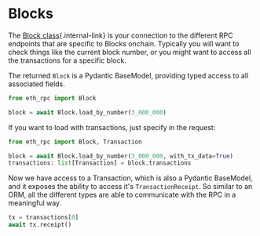 # Blocks

The [Block class](/api/block/){.internal-link} is your connection to the different RPC endpoints that are specific to Blocks onchain.  Typically you will want to check things like the current block number, or you might want to access all the transactions for a specific block.

The returned `Block` is a Pydantic BaseModel, providing typed access to all associated fields.

```python
from eth_rpc import Block

block = await Block.load_by_number(3_000_000)
```

If you want to load with transactions, just specify in the request:

```python
from eth_rpc import Block, Transaction

block = await Block.load_by_number(3_000_000, with_tx_data=True)
transactions: list[Transaction] = block.transactions
```

Now we have access to a Transaction, which is also a Pydantic BaseModel, and it exposes the ability to access it's `TransactionReceipt`.  So similar to an ORM, all the different types are able to communicate with the RPC in a meaningful way.

```python
tx = transactions[0]
await tx.receipt()
```
